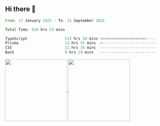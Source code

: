 ## Hi there 👋
<!--START_SECTION:waka-->

```rust
From: 17 January 2025 - To: 13 September 2025

Total Time: 616 hrs 53 mins

TypeScript                 513 hrs 50 mins >>>>>>>>>>>>>>>>>>>>>----   82.06 %
Prisma                     13 hrs 55 mins  >------------------------   02.23 %
CSS                        11 hrs 19 mins  -------------------------   01.81 %
Bash                       9 hrs 29 mins   -------------------------   01.52 %
```

<!--END_SECTION:waka-->

<a href="https://github.com/anuraghazra/github-readme-stats">
  <img height=200 align="center" src="https://github-readme-stats.vercel.app/api/top-langs/?username=paulgeorge35&layout=donut&langs_count=5&theme=transparent" />
</a>
<a href="https://github.com/anuraghazra/convoychat">
  <img height=200 align="center" src="https://github-readme-stats.vercel.app/api?username=paulgeorge35&show_icons=true&show=prs_merged&theme=transparent&rank_icon=github" />
</a>
